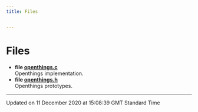 ```yaml
---
title: Files


---
```


# Files



* **file [openthings.c](Files/openthings_8c.md#file-openthings.c)** <br>Openthings implementation. 
* **file [openthings.h](Files/openthings_8h.md#file-openthings.h)** <br>Openthings prototypes. 



-------------------------------

Updated on 11 December 2020 at 15:08:39 GMT Standard Time
